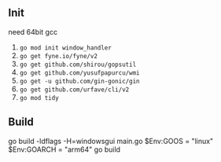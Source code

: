 ## Init
need 64bit gcc
1. `go mod init window_handler`
2. `go get fyne.io/fyne/v2`
2. `go get github.com/shirou/gopsutil`
3. `go get github.com/yusufpapurcu/wmi`
4. `go get -u github.com/gin-gonic/gin`
5. `go get github.com/urfave/cli/v2`
2. `go mod tidy`

## Build
go build -ldflags -H=windowsgui main.go
$Env:GOOS = "linux"
$Env:GOARCH = "arm64"
go build
